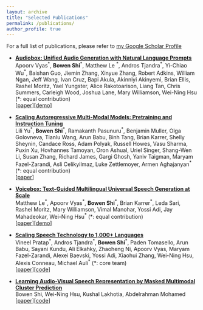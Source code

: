 ```yaml
---
layout: archive
title: "Selected Publications"
permalink: /publications/
author_profile: true
---
```


For a full list of publications, please refer to [my Google Scholar Profile](https://scholar.google.com/citations?user=xqyoorYAAAAJ&hl=en)

- [**Audiobox: Unified Audio Generation with Natural Language Prompts**](https://arxiv.org/abs/2312.15821)
<br/><span style="font-size:1em">Apoorv Vyas<sup>\*</sup>, **Bowen Shi**<sup>\*</sup>, Matthew Le <sup>\*</sup>, Andros Tjandra<sup>\*</sup>, Yi-Chiao Wu<sup>\*</sup>, Baishan Guo, Jiemin Zhang, Xinyue Zhang, Robert Adkins, William Ngan, Jeff Wang, Ivan Cruz, Bapi Akula, Akinniyi Akinyemi, Brian Ellis, Rashel Moritz, Yael Yungster, Alice Rakotoarison, Liang Tan, Chris Summers, Carleigh Wood, Joshua Lane, Mary Williamson, Wei-Ning Hsu (\*: equal contribution)</span>
<br/>[[paper](https://arxiv.org/abs/2312.15821)][[demo](https://audiobox.metademolab.com/)] 

- [**Scaling Autoregressive Multi-Modal Models: Pretraining and Instruction Tuning**](https://arxiv.org/abs/2309.02591)
<br/><span style="font-size:1em">Lili Yu<sup>\*</sup>, **Bowen Shi**<sup>\*</sup>, Ramakanth Pasunuru<sup>\*</sup>, Benjamin Muller, Olga Golovneva, Tianlu Wang, Arun Babu, Binh Tang, Brian Karrer, Shelly Sheynin, Candace Ross, Adam Polyak, Russell Howes, Vasu Sharma, Puxin Xu, Hovhannes Tamoyan, Oron Ashual, Uriel Singer, Shang-Wen Li, Susan Zhang, Richard James, Gargi Ghosh, Yaniv Taigman, Maryam Fazel-Zarandi, Asli Celikyilmaz, Luke Zettlemoyer, Armen Aghajanyan<sup>\*</sup> (\*: equal contribution)</span>
<br/>[[paper](https://arxiv.org/abs/2309.02591)]

- [**Voicebox: Text-Guided Multilingual Universal Speech Generation at Scale**](https://arxiv.org/abs/2306.15687)
<br/><span style="font-size:1em">Matthew Le<sup>\*</sup>, Apoorv Vyas<sup>\*</sup>, **Bowen Shi**<sup>\*</sup>, Brian Karrer<sup>\*</sup>, Leda Sari, Rashel Moritz, Mary Williamson, Vimal Manohar, Yossi Adi, Jay Mahadeokar, Wei-Ning Hsu<sup>\*</sup>  (\*: equal contribution)</span>
<br/>[[paper](https://arxiv.org/abs/2306.15687)][[demo](https://voicebox.metademolab.com/)]

- [**Scaling Speech Technology to 1,000+ Languages**](https://arxiv.org/abs/2305.13516)
<br/><span style="font-size:1em">Vineel Pratap<sup>\*</sup>, Andros Tjandra<sup>\*</sup>, **Bowen Shi**<sup>\*</sup>, Paden Tomasello, Arun Babu, Sayani Kundu, Ali Elkahky, Zhaoheng Ni, Apoorv Vyas, Maryam Fazel-Zarandi, Alexei Baevski, Yossi Adi, Xiaohui Zhang, Wei-Ning Hsu, Alexis Conneau, Michael Auli<sup>\*</sup> (\*: core team)</span>
<br/>[[paper](https://arxiv.org/abs/2305.13516)][[code](https://github.com/pytorch/fairseq/tree/master/examples/mms)]

- [**Learning Audio-Visual Speech Representation by Masked Multimodal Cluster Prediction**](https://arxiv.org/abs/2201.02184)
<br/><span style="font-size:1em">Bowen Shi, Wei-Ning Hsu, Kushal Lakhotia, Abdelrahman Mohamed</span>
<br/>[[paper](https://arxiv.org/abs/2201.02184)][[code](https://github.com/facebookresearch/av_hubert/)]


<!-- {% if author.googlescholar %} -->
<!--   You can also find my articles on <u><a href="{{author.googlescholar}}">my Google Scholar profile</a>.</u> -->
<!-- {% endif %} -->

<!-- {% include base_path %} -->

<!-- {% for post in site.publications reversed %} -->
<!--   {% include archive-single.html %} -->
<!-- {% endfor %} -->
